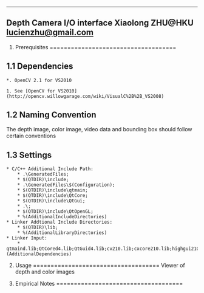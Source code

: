------------------------------
Depth Camera I/O interface
Xiaolong ZHU@HKU
lucienzhu@gmail.com
------------------------------

1. Prerequisites
====================================

1.1 Dependencies
------------------
	*. OpenCV 2.1 for VS2010

	1. See [OpenCV for VS2010](http://opencv.willowgarage.com/wiki/VisualC%2B%2B_VS2008)

1.2 Naming Convention
------------------
The depth image, color image, video data and bounding box should follow certain conventions

1.3 Settings
------------------
	* C/C++ Additional Include Path: 
		* .\GeneratedFiles;
		* $(QTDIR)\include;
		* .\GeneratedFiles\$(Configuration);
		* $(QTDIR)\include\qtmain;
		* $(QTDIR)\include\QtCore;
		* $(QTDIR)\include\QtGui;
		* .\;
		* $(QTDIR)\include\QtOpenGL;
		* %(AdditionalIncludeDirectories)
	* Linker Addtional Include Directories:
		* $(QTDIR)\lib;
		* %(AdditionalLibraryDirectories)
	* Linker Input:
		* qtmaind.lib;QtCored4.lib;QtGuid4.lib;cv210.lib;cxcore210.lib;highgui210.lib;QtOpenGLd4.lib;opengl32.lib;glu32.lib;%(AdditionalDependencies)

2. Usage
====================================
Viewer of depth and color images

3. Empirical Notes
====================================


